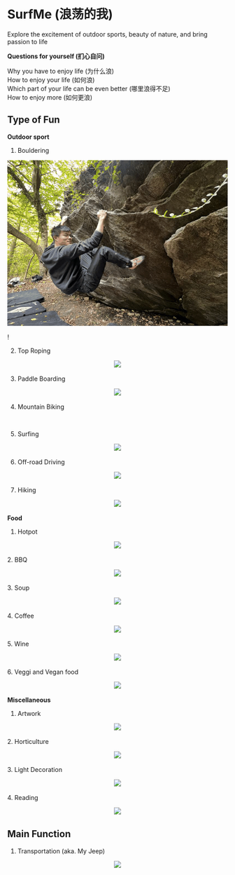 # SurfMe (浪荡的我)
Explore the excitement of outdoor sports, beauty of nature, and bring passion to life

**Questions for yourself (扪心自问)**

Why you have to enjoy life (为什么浪) <br />
How to enjoy your life (如何浪) <br />
Which part of your life can be even better (哪里浪得不足) <br />
How to enjoy more (如何更浪) <br />

## Type of Fun
**Outdoor sport**
1. Bouldering
<p align="center">
  <img src="/Figure/Bouldering.gif">
</p>!

2. Top Roping
<p align="center">
  <img src="https://github.com/YuncongMa/SurfMe/assets/20191790/9bfcc7f6-b3f9-4cd6-b79c-a131412edf0a">
</p>

3. Paddle Boarding
<p align="center">
  <img src="https://github.com/YuncongMa/SurfMe/assets/20191790/3207dd07-745a-4c5c-9472-9a8639cf41c5">
</p>

4. Mountain Biking
<p align="center">
  <img src="">
</p>

5. Surfing
<p align="center">
  <img src="https://github.com/YuncongMa/SurfMe/assets/20191790/848e974f-cc74-49ec-91d6-758e3b2cb21c">
</p>

6. Off-road Driving
<p align="center">
  <img src="https://github.com/YuncongMa/SurfMe/assets/20191790/7f864a7e-82a2-45e5-bc06-ef21b6d303cf">
</p>

7. Hiking
<p align="center">
  <img src="https://github.com/YuncongMa/SurfMe/assets/20191790/6fd22f3c-eb87-4305-a559-33fa63552207">
</p>
   
**Food**
1. Hotpot
<p align="center">
  <img src="https://github.com/YuncongMa/SurfMe/assets/20191790/6fd22f3c-eb87-4305-a559-33fa63552207">
</p>
2. BBQ
<p align="center">
  <img src="https://github.com/YuncongMa/SurfMe/assets/20191790/6fd22f3c-eb87-4305-a559-33fa63552207">
</p>
3. Soup
<p align="center">
  <img src="https://github.com/YuncongMa/SurfMe/assets/20191790/6fd22f3c-eb87-4305-a559-33fa63552207">
</p>
4. Coffee
<p align="center">
  <img src="https://github.com/YuncongMa/SurfMe/assets/20191790/6fd22f3c-eb87-4305-a559-33fa63552207">
</p>
5. Wine
<p align="center">
  <img src="https://github.com/YuncongMa/SurfMe/assets/20191790/6fd22f3c-eb87-4305-a559-33fa63552207">
</p>
6. Veggi and Vegan food
<p align="center">
  <img src="https://github.com/YuncongMa/SurfMe/assets/20191790/6fd22f3c-eb87-4305-a559-33fa63552207">
</p>

**Miscellaneous**
1. Artwork
<p align="center">
  <img src="https://github.com/YuncongMa/SurfMe/assets/20191790/6fd22f3c-eb87-4305-a559-33fa63552207">
</p>
2. Horticulture
<p align="center">
  <img src="https://github.com/YuncongMa/SurfMe/assets/20191790/6fd22f3c-eb87-4305-a559-33fa63552207">
</p>
3. Light Decoration
<p align="center">
  <img src="https://github.com/YuncongMa/SurfMe/assets/20191790/6fd22f3c-eb87-4305-a559-33fa63552207">
</p>
4. Reading
<p align="center">
  <img src="https://github.com/YuncongMa/SurfMe/assets/20191790/6fd22f3c-eb87-4305-a559-33fa63552207">
</p>


## Main Function
1. Transportation (aka. My Jeep)
<p align="center">
  <img src="https://github.com/YuncongMa/SurfMe/assets/20191790/c995ee74-0d8c-48e7-95da-81172f533d92">
</p>




